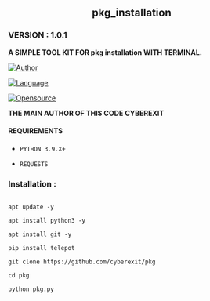 <h2 align="center"> pkg_installation </h2>

<h3>VERSION : 1.0.1</h3>

**A SIMPLE TOOL KIT FOR pkg installation WITH TERMINAL.**

[![Author](https://img.shields.io/badge/Author-Cyberexit-blue)](https://github.com/cyberexit)

[![Language](https://img.shields.io/badge/Written%20in-Python3-blue)](#)

[![Opensource](https://img.shields.io/badge/Open%20Source-Yes-green)](#)

**THE MAIN AUTHOR OF THIS CODE CYBEREXIT**

#### REQUIREMENTS

* `PYTHON 3.9.X+`

* `REQUESTS`

### Installation :

```

apt update -y

apt install python3 -y

apt install git -y

pip install telepot 

git clone https://github.com/cyberexit/pkg

cd pkg

python pkg.py
